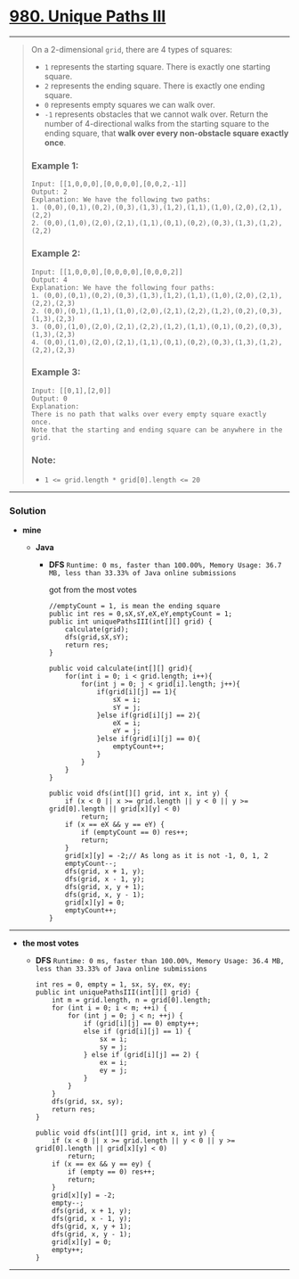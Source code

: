 # [980. Unique Paths III](https://leetcode.com/problems/unique-paths-iii/)
---

> On a 2-dimensional `grid`, there are 4 types of squares:
>
> * `1` represents the starting square.  There is exactly one starting square.
> * `2` represents the ending square.  There is exactly one ending square.
> * `0` represents empty squares we can walk over.
> * `-1` represents obstacles that we cannot walk over.
> Return the number of 4-directional walks from the starting square to the ending square, that **walk over every non-obstacle square exactly once**.
>
>
>
> ### Example 1:
> ```
> Input: [[1,0,0,0],[0,0,0,0],[0,0,2,-1]]
> Output: 2
> Explanation: We have the following two paths:
> 1. (0,0),(0,1),(0,2),(0,3),(1,3),(1,2),(1,1),(1,0),(2,0),(2,1),(2,2)
> 2. (0,0),(1,0),(2,0),(2,1),(1,1),(0,1),(0,2),(0,3),(1,3),(1,2),(2,2)
> ```
>
> ### Example 2:
> ```
> Input: [[1,0,0,0],[0,0,0,0],[0,0,0,2]]
> Output: 4
> Explanation: We have the following four paths:
> 1. (0,0),(0,1),(0,2),(0,3),(1,3),(1,2),(1,1),(1,0),(2,0),(2,1),(2,2),(2,3)
> 2. (0,0),(0,1),(1,1),(1,0),(2,0),(2,1),(2,2),(1,2),(0,2),(0,3),(1,3),(2,3)
> 3. (0,0),(1,0),(2,0),(2,1),(2,2),(1,2),(1,1),(0,1),(0,2),(0,3),(1,3),(2,3)
> 4. (0,0),(1,0),(2,0),(2,1),(1,1),(0,1),(0,2),(0,3),(1,3),(1,2),(2,2),(2,3)
> ```
>
> ### Example 3:
> ```
> Input: [[0,1],[2,0]]
> Output: 0
> Explanation:
> There is no path that walks over every empty square exactly once.
> Note that the starting and ending square can be anywhere in the grid.
> ```
>
> ### Note:
> * `1 <= grid.length * grid[0].length <= 20`

---

### Solution
* **mine**
  * **Java**
    
    * **DFS** `Runtime: 0 ms, faster than 100.00%, Memory Usage: 36.7 MB, less than 33.33% of Java online submissions`
    
      got from the most votes
      ```
      //emptyCount = 1, is mean the ending square 
      public int res = 0,sX,sY,eX,eY,emptyCount = 1;
      public int uniquePathsIII(int[][] grid) {
          calculate(grid);
          dfs(grid,sX,sY);
          return res;
      }

      public void calculate(int[][] grid){
          for(int i = 0; i < grid.length; i++){
              for(int j = 0; j < grid[i].length; j++){
                  if(grid[i][j] == 1){
                      sX = i;
                      sY = j;
                  }else if(grid[i][j] == 2){
                      eX = i;
                      eY = j;
                  }else if(grid[i][j] == 0){
                      emptyCount++;
                  }
              }
          }
      }

      public void dfs(int[][] grid, int x, int y) {
          if (x < 0 || x >= grid.length || y < 0 || y >= grid[0].length || grid[x][y] < 0)
              return;
          if (x == eX && y == eY) {
              if (emptyCount == 0) res++;
              return;
          }
          grid[x][y] = -2;// As long as it is not -1, 0, 1, 2
          emptyCount--;
          dfs(grid, x + 1, y);
          dfs(grid, x - 1, y);
          dfs(grid, x, y + 1);
          dfs(grid, x, y - 1);
          grid[x][y] = 0;
          emptyCount++;
      }
      ```

---

* **the most votes**
   
  * **DFS** `Runtime: 0 ms, faster than 100.00%, Memory Usage: 36.4 MB, less than 33.33% of Java online submissions`
    ```
    int res = 0, empty = 1, sx, sy, ex, ey;
    public int uniquePathsIII(int[][] grid) {
        int m = grid.length, n = grid[0].length;
        for (int i = 0; i < m; ++i) {
            for (int j = 0; j < n; ++j) {
                if (grid[i][j] == 0) empty++;
                else if (grid[i][j] == 1) {
                    sx = i;
                    sy = j;
                } else if (grid[i][j] == 2) {
                    ex = i;
                    ey = j;
                }
            }
        }
        dfs(grid, sx, sy);
        return res;
    }

    public void dfs(int[][] grid, int x, int y) {
        if (x < 0 || x >= grid.length || y < 0 || y >= grid[0].length || grid[x][y] < 0)
            return;
        if (x == ex && y == ey) {
            if (empty == 0) res++;
            return;
        }
        grid[x][y] = -2;
        empty--;
        dfs(grid, x + 1, y);
        dfs(grid, x - 1, y);
        dfs(grid, x, y + 1);
        dfs(grid, x, y - 1);
        grid[x][y] = 0;
        empty++;
    }
    ```
    
    
---

